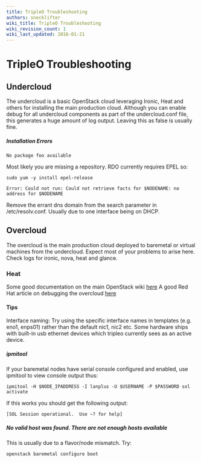 ```yaml
---
title: TripleO Troubleshooting
authors: snecklifter
wiki_title: TripleO Troubleshooting
wiki_revision_count: 1
wiki_last_updated: 2016-01-21
---
```


# TripleO Troubleshooting

## Undercloud

The undercloud is a basic OpenStack cloud leveraging Ironic, Heat and others for installing the main production cloud. Although you can enable debug for all undercloud components as part of the undercloud.conf file, this generates a huge amount of log output. Leaving this as false is usually fine.

##### Installation Errors
~~~
No package foo available
~~~
Most likely you are missing a repository. RDO currently requires EPEL so:

~~~
sudo yum -y install epel-release
~~~

~~~
Error: Could not run: Could not retrieve facts for $NODENAME: no address for $NODENAME
~~~
Remove the errant dns domain from the search parameter in /etc/resolv.conf. Usually due to one interface being on DHCP.

## Overcloud

The overcloud is the main production cloud deployed to baremetal or virtual machines from the undercloud. Expect most of your problems to arise here. Check logs for ironic, nova, heat and glance.

### Heat

Some good documentation on the main OpenStack wiki [here](https://wiki.openstack.org/wiki/Heat/TroubleShooting)
A good Red Hat article on debugging the overcloud [here](https://access.redhat.com/solutions/1982603)

#### Tips

Interface naming: Try using the specific interface names in templates (e.g. eno1, enps01) rather than the default nic1, nic2 etc. Some hardware ships with built-in usb ethernet devices which tripleo currently sees as an active device.

##### ipmitool

If your baremetal nodes have serial console configured and enabled, use ipmitool to view console output thus:

~~~
ipmitool -H $NODE_IPADDRESS -I lanplus -U $USERNAME -P $PASSWORD sol activate
~~~
If this works you should get the following output:

~~~
[SOL Session operational.  Use ~? for help]
~~~

##### No valid host was found. There are not enough hosts available

This is usually due to a flavor/node mismatch. Try:

~~~
openstack baremetal configure boot
~~~
